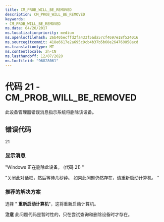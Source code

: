 ```yaml
---
title: CM_PROB_WILL_BE_REMOVED
description: CM_PROB_WILL_BE_REMOVED
keywords:
- CM_PROB_WILL_BE_REMOVED
ms.date: 04/20/2017
ms.localizationpriority: medium
ms.openlocfilehash: 26b40becffd2fa433f5ada57cf4697e18f524016
ms.sourcegitcommit: 418e6617e2a695c9cb4b37b5b60e264760858acd
ms.translationtype: MT
ms.contentlocale: zh-CN
ms.lasthandoff: 12/07/2020
ms.locfileid: "96828061"
---
```

# <a name="code-21---cm_prob_will_be_removed"></a>代码 21 - CM_PROB_WILL_BE_REMOVED

此设备管理器错误消息指示系统将删除该设备。

## <a name="error-code"></a>错误代码

21

### <a name="display-message"></a>显示消息

"Windows 正在删除此设备。  (代码 21) "

"关闭此对话框，然后等待几秒钟。 如果此问题仍然存在，请重新启动计算机。 "

### <a name="recommended-resolution"></a>推荐的解决方案

选择 " **重新启动计算机**"，这将重新启动计算机。

**注意**   此问题代码是暂时性的，只在尝试查询和删除设备时才存在。
